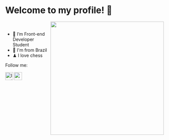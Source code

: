 # Welcome to my profile! 👋
<img align="right" src="https://user-images.githubusercontent.com/77808131/113936779-a9a2ad80-97ce-11eb-9b48-92b71fb19d16.png" width="360"></img>

<br>

- 🚀 I’m Front-end Developer Student
- 🚩 I'm from Brazil 
- ♟ I love chess

Follow me:

<a href="https://www.linkedin.com/in/elizeucouto/" target="_blank">
<img align="left' alt="LinkedIn" src="https://www.flaticon.com/svg/vstatic/svg/2111/2111463.svg?token=exp=1618692211~hmac=615a4147d67d6167cb8ec51267c57318" width="25">
</a>

<a href="https://www.instagram.com/elizeu._couto/" target="_blank">
<img align="left" alt="Instagram" src="https://www.flaticon.com/svg/vstatic/svg/174/174857.svg?token=exp=1618692119~hmac=870a83b26c703faac2f8032420466070" width="25">
</a>
